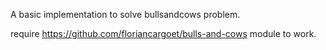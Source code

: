 A basic implementation to solve bullsandcows problem.

require https://github.com/floriancargoet/bulls-and-cows module to work.

